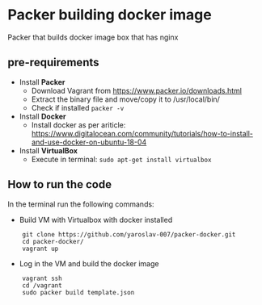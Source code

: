 # Packer building docker image
Packer that builds docker image box that has nginx

## pre-requirements

- Install **Packer**
	- Download Vagrant from https://www.packer.io/downloads.html
	- Extract the binary file and move/copy it to /usr/local/bin/
	- Check if installed 
		``` packer -v ```
- Install **Docker**
    - Install docker as per ariticle: https://www.digitalocean.com/community/tutorials/how-to-install-and-use-docker-on-ubuntu-18-04
- Install **VirtualBox**
    - Execute in terminal: ```sudo apt-get install virtualbox```


## How to run the code
In the terminal run the following commands:


- Build VM with Virtualbox with docker installed
```
    git clone https://github.com/yaroslav-007/packer-docker.git
    cd packer-docker/
    vagrant up
```
- Log in the VM and build the docker image
```
    vagrant ssh
    cd /vagrant
    sudo packer build template.json
```
